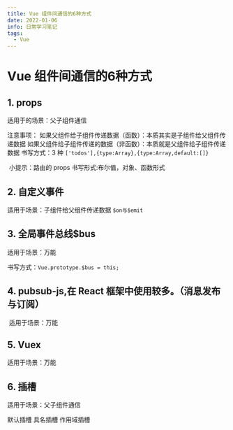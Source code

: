 ```yaml
---
title: Vue 组件间通信的6种方式
date: 2022-01-06
info: 日常学习笔记
tags:
  - Vue
---
```


# Vue 组件间通信的6种方式

## 1. props

适用于的场景：父子组件通信

注意事项：
如果父组件给子组件传递数据（函数）：本质其实是子组件给父组件传递数据
如果父组件给子组件传递的数据（非函数）：本质就是父组件给子组件传递数据
书写方式：3 种 `['todos'],{type:Array},{type:Array,default:[]}`

​ 小提示：路由的 props
书写形式:布尔值，对象、函数形式

## 2. 自定义事件

适用于场景：子组件给父组件传递数据 `$on与$emit`

## 3. 全局事件总线$bus

适用于场景：万能

书写方式：`Vue.prototype.$bus = this;`

## 4. pubsub-js,在 React 框架中使用较多。（消息发布与订阅）

​ 适用于场景：万能

## 5. Vuex

适用于场景：万能

## 6. 插槽

适用于场景：父子组件通信

默认插槽
具名插槽
作用域插槽
